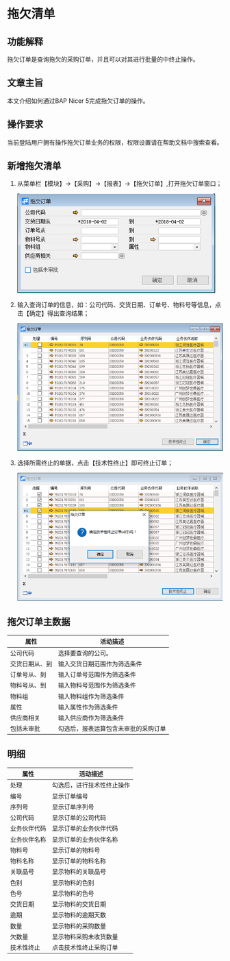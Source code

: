 # 拖欠清单

## 功能解释

拖欠订单是查询拖欠的采购订单，并且可以对其进行批量的中终止操作。

## 文章主旨

本文介绍如何通过BAP Nicer 5完成拖欠订单的操作。

## 操作要求

当前登陆用户拥有操作拖欠订单业务的权限，权限设置请在帮助文档中搜索查看。

## 新增拖欠清单

1. 从菜单栏【模块】->【采购】->【报表】->【拖欠订单】,打开拖欠订单窗口；

   ![](images/tqqd1.png)

2. 输入查询订单的信息，如：公司代码、交货日期、订单号、物料号等信息，点击【确定】得出查询结果；

   ![](images/tqqd2.png)

3. 选择所需终止的单据，点击【技术性终止】即可终止订单；

   ![](images/tqqd3.png)

## 拖欠订单主数据

| **属性**       | **活动描述**                         |
| -------------- | ------------------------------------ |
| 公司代码       | 选择要查询的公司。                   |
| 交货日期从、到 | 输入交货日期范围作为筛选条件         |
| 订单号从、到   | 输入订单号范围作为筛选条件           |
| 物料号从、到   | 输入物料号范围作为筛选条件           |
| 物料组         | 输入物料组作为筛选条件               |
| 属性           | 输入属性作为筛选条件                 |
| 供应商相关     | 输入供应商作为筛选条件               |
| 包括未审批     | 勾选后，报表运算包含未审批的采购订单 |

## 明细

| **属性**     | **活动描述**               |
| ------------ | -------------------------- |
| 处理         | 勾选后，进行技术性终止操作 |
| 编号         | 显示订单编号               |
| 序列号       | 显示订单序列号             |
| 公司代码     | 显示订单的公司代码         |
| 业务伙伴代码 | 显示订单的业务伙伴代码     |
| 业务伙伴名称 | 显示订单的业务伙伴名称     |
| 物料号       | 显示订单的物料号           |
| 物料名称     | 显示订单的物料名称         |
| 关联品号     | 显示物料的关联品号         |
| 色别         | 显示物料的色别             |
| 色号         | 显示物料的色号             |
| 交货日期     | 显示物料的交货日期         |
| 逾期         | 显示物料的逾期天数         |
| 数量         | 显示物料的采购数量         |
| 欠数量       | 显示物料采购未收货数量     |
| 技术性终止   | 点击技术性终止采购订单     |
